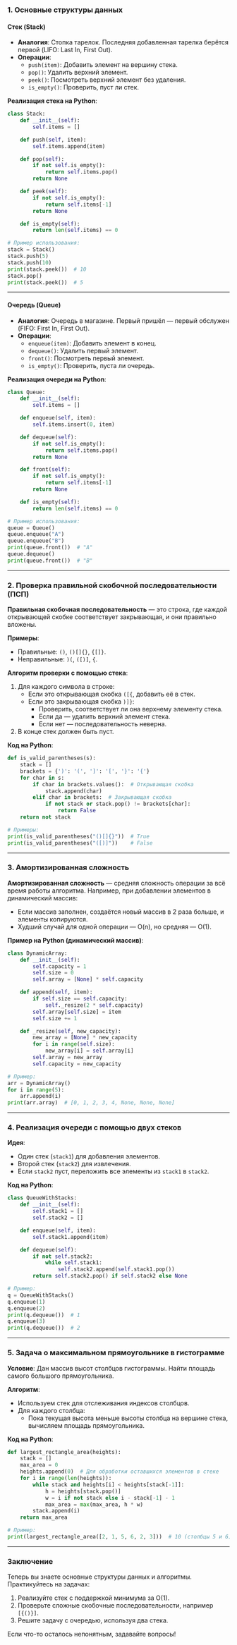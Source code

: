 ### 1. Основные структуры данных

#### **Стек (Stack)**
- **Аналогия**: Стопка тарелок. Последняя добавленная тарелка берётся первой (LIFO: Last In, First Out).
- **Операции**:
  - `push(item)`: Добавить элемент на вершину стека.
  - `pop()`: Удалить верхний элемент.
  - `peek()`: Посмотреть верхний элемент без удаления.
  - `is_empty()`: Проверить, пуст ли стек.

**Реализация стека на Python**:
```python
class Stack:
    def __init__(self):
        self.items = []

    def push(self, item):
        self.items.append(item)

    def pop(self):
        if not self.is_empty():
            return self.items.pop()
        return None

    def peek(self):
        if not self.is_empty():
            return self.items[-1]
        return None

    def is_empty(self):
        return len(self.items) == 0

# Пример использования:
stack = Stack()
stack.push(5)
stack.push(10)
print(stack.peek())  # 10
stack.pop()
print(stack.peek())  # 5
```

---

#### **Очередь (Queue)**
- **Аналогия**: Очередь в магазине. Первый пришёл — первый обслужен (FIFO: First In, First Out).
- **Операции**:
  - `enqueue(item)`: Добавить элемент в конец.
  - `dequeue()`: Удалить первый элемент.
  - `front()`: Посмотреть первый элемент.
  - `is_empty()`: Проверить, пуста ли очередь.

**Реализация очереди на Python**:
```python
class Queue:
    def __init__(self):
        self.items = []

    def enqueue(self, item):
        self.items.insert(0, item)

    def dequeue(self):
        if not self.is_empty():
            return self.items.pop()
        return None

    def front(self):
        if not self.is_empty():
            return self.items[-1]
        return None

    def is_empty(self):
        return len(self.items) == 0

# Пример использования:
queue = Queue()
queue.enqueue("A")
queue.enqueue("B")
print(queue.front())  # "A"
queue.dequeue()
print(queue.front())  # "B"
```

---

### 2. Проверка правильной скобочной последовательности (ПСП)
**Правильная скобочная последовательность** — это строка, где каждой открывающей скобке соответствует закрывающая, и они правильно вложены.

**Примеры**:
- Правильные: `()`, `()[]{}`, `{[]}`.
- Неправильные: `)(`, `([)]`, `{`.

**Алгоритм проверки с помощью стека**:
1. Для каждого символа в строке:
   - Если это открывающая скобка `([{`, добавить её в стек.
   - Если это закрывающая скобка `)]}`:
     - Проверить, соответствует ли она верхнему элементу стека.
     - Если да — удалить верхний элемент стека.
     - Если нет — последовательность неверна.
2. В конце стек должен быть пуст.

**Код на Python**:
```python
def is_valid_parentheses(s):
    stack = []
    brackets = {')': '(', ']': '[', '}': '{'}
    for char in s:
        if char in brackets.values():  # Открывающая скобка
            stack.append(char)
        elif char in brackets:  # Закрывающая скобка
            if not stack or stack.pop() != brackets[char]:
                return False
    return not stack

# Примеры:
print(is_valid_parentheses("()[]{}"))  # True
print(is_valid_parentheses("([)]"))    # False
```

---

### 3. Амортизированная сложность
**Амортизированная сложность** — средняя сложность операции за всё время работы алгоритма. Например, при добавлении элементов в динамический массив:
- Если массив заполнен, создаётся новый массив в 2 раза больше, и элементы копируются.
- Худший случай для одной операции — O(n), но средняя — O(1).

**Пример на Python (динамический массив)**:
```python
class DynamicArray:
    def __init__(self):
        self.capacity = 1
        self.size = 0
        self.array = [None] * self.capacity

    def append(self, item):
        if self.size == self.capacity:
            self._resize(2 * self.capacity)
        self.array[self.size] = item
        self.size += 1

    def _resize(self, new_capacity):
        new_array = [None] * new_capacity
        for i in range(self.size):
            new_array[i] = self.array[i]
        self.array = new_array
        self.capacity = new_capacity

# Пример:
arr = DynamicArray()
for i in range(5):
    arr.append(i)
print(arr.array)  # [0, 1, 2, 3, 4, None, None, None]
```

---

### 4. Реализация очереди с помощью двух стеков
**Идея**:
- Один стек (`stack1`) для добавления элементов.
- Второй стек (`stack2`) для извлечения.
- Если `stack2` пуст, переложить все элементы из `stack1` в `stack2`.

**Код на Python**:
```python
class QueueWithStacks:
    def __init__(self):
        self.stack1 = []
        self.stack2 = []

    def enqueue(self, item):
        self.stack1.append(item)

    def dequeue(self):
        if not self.stack2:
            while self.stack1:
                self.stack2.append(self.stack1.pop())
        return self.stack2.pop() if self.stack2 else None

# Пример:
q = QueueWithStacks()
q.enqueue(1)
q.enqueue(2)
print(q.dequeue())  # 1
q.enqueue(3)
print(q.dequeue())  # 2
```

---

### 5. Задача о максимальном прямоугольнике в гистограмме
**Условие**: Дан массив высот столбцов гистограммы. Найти площадь самого большого прямоугольника.

**Алгоритм**:
- Используем стек для отслеживания индексов столбцов.
- Для каждого столбца:
  - Пока текущая высота меньше высоты столбца на вершине стека, вычисляем площадь прямоугольника.

**Код на Python**:
```python
def largest_rectangle_area(heights):
    stack = []
    max_area = 0
    heights.append(0)  # Для обработки оставшихся элементов в стеке
    for i in range(len(heights)):
        while stack and heights[i] < heights[stack[-1]]:
            h = heights[stack.pop()]
            w = i if not stack else i - stack[-1] - 1
            max_area = max(max_area, h * w)
        stack.append(i)
    return max_area

# Пример:
print(largest_rectangle_area([2, 1, 5, 6, 2, 3]))  # 10 (столбцы 5 и 6)
```

---

### Заключение
Теперь вы знаете основные структуры данных и алгоритмы. Практикуйтесь на задачах:
1. Реализуйте стек с поддержкой минимума за O(1).
2. Проверьте сложные скобочные последовательности, например `[{()}]`.
3. Решите задачу с очередью, используя два стека.

Если что-то осталось непонятным, задавайте вопросы!
